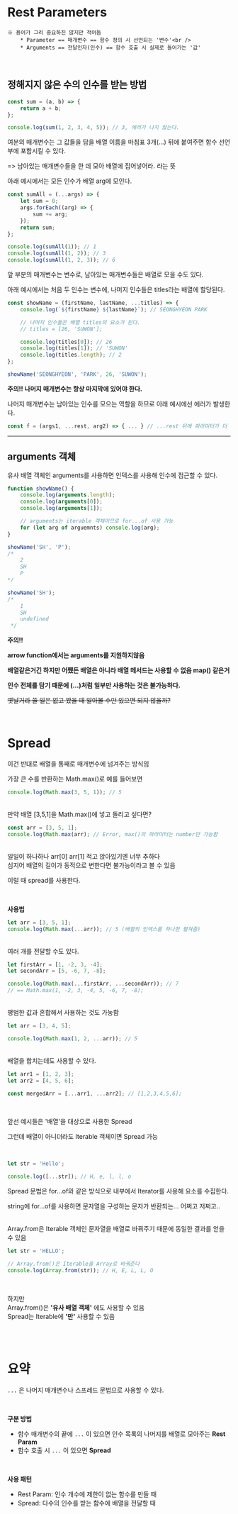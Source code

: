 # Rest Parameters

    ※ 용어가 그리 중요하진 않지만 적어둠
    	* Parameter == 매개변수 == 함수 정의 시 선언되는 '변수'<br />
    	* Arguments == 전달인자(인수) == 함수 호출 시 실제로 들어가는 '값'

<br/>

## 정해지지 않은 수의 인수를 받는 방법

```js
const sum = (a, b) => {
	return a + b;
};

console.log(sum(1, 2, 3, 4, 5)); // 3, 에러가 나지 않는다.
```

여분의 매개변수는 그 값들을 담을 배열 이름을 마침표 3개(...) 뒤에 붙여주면 함수 선언부에 포함시킬 수 있다.

=> 남아있는 매개변수들을 한 데 모아 배열에 집어넣어라. 라는 뜻

아래 예시에서는 모든 인수가 배열 arg에 모인다.

```js
const sumAll = (...args) => {
	let sum = 0;
	args.forEach((arg) => {
		sum += arg;
	});
	return sum;
};

console.log(sumAll(1)); // 1
console.log(sumAll(1, 2)); // 3
console.log(sumAll(1, 2, 3)); // 6
```

앞 부분의 매개변수는 변수로, 남아있는 매개변수들은 배열로 모을 수도 있다.

아래 예시에서는 처음 두 인수는 변수에, 나머지 인수들은 titles라는 배열에 할당된다.

```js
const showName = (firstName, lastName, ...titles) => {
	console.log(`${firstName} ${lastName}`); // SEONGHYEON PARK

	// 나머지 인수들은 배열 titles의 요소가 된다.
	// titles = [26, 'SUWON'];

	console.log(titles[0]); // 26
	console.log(titles[1]); // 'SUWON'
	console.log(titles.length); // 2
};

showName('SEONGHYEON', 'PARK', 26, 'SUWON');
```

**주의!! 나머지 매개변수는 항상 마지막에 있어야 한다.**

나머지 매개변수는 남아있는 인수를 모으는 역할을 하므로 아래 예시에선 에러가 발생한다.

```js
const f = (args1, ...rest, arg2) => { ... } // ...rest 뒤에 파라미터가 더 있으면 안됨!
```

---

## arguments 객체

유사 배열 객체인 arguments를 사용하면 인덱스를 사용해 인수에 접근할 수 있다.

```js
function showName() {
	console.log(arguments.length);
	console.log(arguments[0]);
	console.log(arguments[1]);

	// arguments는 iterable 객체이므로 for...of 사용 가능
	for (let arg of arguemnts) console.log(arg);
}

showName('SH', 'P');
/*
	2
	SH
	P
*/

showName('SH');
/* 
	1
	SH
	undefined
 */
```

**주의!!**

**arrow function에서는 arguments를 지원하지않음**

**배열같은거긴 하지만 어쨌든 배열은 아니라 배열 메서드는 사용할 수 없음 map() 같은거**

**인수 전체를 담기 때문에 (...)처럼 일부만 사용하는 것은 불가능하다.**

~~옛날거라 쓸 일은 없고 봤을 때 알아볼 수만 있으면 되지 않을까?~~

<br />

# Spread

이건 반대로 배열을 통째로 매개변수에 넘겨주는 방식임

가장 큰 수를 반환하는 Math.max()로 예를 들어보면

```js
console.log(Math.max(3, 5, 1)); // 5
```

<br />
만약 배열 [3,5,1]을 Math.max()에 넣고 돌리고 싶다면?

<br />

```js
const arr = [3, 5, 1];
console.log(Math.max(arr); // Error, max()의 파라미터는 number만 가능함
```

<br />
일일이 하나하나 arr[0] arr[1] 적고 앉아있기엔 너무 추하다

<br />
심지어 배열의 길이가 동적으로 변한다면 불가능이라고 볼 수 있음

이럴 때 spread를 사용한다.

<br />

**사용법**

```js
let arr = [3, 5, 1];
console.log(Math.max(...arr)); // 5 (배열의 인덱스를 하나한 펼쳐줌)
```

<br />
여러 개를 전달할 수도 있다.

<br />

```js
let firstArr = [1, -2, 3, -4];
let secondArr = [5, -6, 7, -8];

console.log(Math.max(...firstArr, ...secondArr)); // 7
// == Math.max(1, -2, 3, -4, 5, -6, 7, -8);
```

<br />
평범한 값과 혼합해서 사용하는 것도 가눙함

<br />

```js
let arr = [3, 4, 5];

console.log(Math.max(1, 2, ...arr)); // 5
```

<br />
배열을 합치는데도 사용할 수 있다.

<br />

```js
let arr1 = [1, 2, 3];
let arr2 = [4, 5, 6];

const mergedArr = [...arr1, ...arr2]; // [1,2,3,4,5,6];
```

<br />

앞선 예시들은 '배열'을 대상으로 사용한 Spread

그런데 배열이 아니더라도 Iterable 객체이면 Spread 가능

<br />

```js
let str = 'Hello';

console.log([...str]); // H, e, l, l, o
```

Spread 문법은 for...of와 같은 방식으로 내부에서 Iterator를 사용해 요소를 수집한다.

string에 for...of를 사용하면 문자열을 구성하는 문자가 반환되는... 어쩌고 저쩌고..

<br>
Array.from은 Iterable 객체인 문자열을 배열로 바꿔주기 때문에 동일한 결과를 얻을 수 있음

```js
let str = 'HELLO';

// Array.from()은 Iterable을 Array로 바꿔준다
console.log(Array.from(str)); // H, E, L, L, O
```

<br>

하지만<br>
Array.from()은 **'유사 배열 객체'** 에도 사용할 수 있음<br>
Spread는 Iterable에 **'만'** 사용할 수 있음

<br><br>

# 요약

`...` 은 나머지 매개변수나 스프레드 문법으로 사용할 수 있다.

<br>

__구분 방법__
- 함수 매개변수의 끝에 `...` 이 있으면 인수 목록의 나머지를 배열로 모아주는 **Rest Param**
- 함수 호출 시 `...` 이 있으면 **Spread**

<br>

__사용 패턴__

- Rest Param: 인수 개수에 제한이 없는 함수를 만들 때
- Spread: 다수의 인수를 받는 함수에 배열을 전달할 때